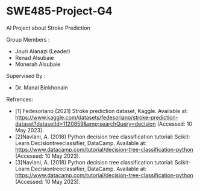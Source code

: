 # SWE485-Project-G4
AI Project about Stroke Prediction

Group Members :
- Jouri Alanazi (Leader)
- Renad Alsubaie
- Monerah Alsubaie

Supervised By :
- Dr. Manal Binkhonain

Refrences:
- [1] Fedesoriano (2021) Stroke prediction dataset, Kaggle. Available at: https://www.kaggle.com/datasets/fedesoriano/stroke-prediction-dataset?datasetId=1120859&amp;searchQuery=decision (Accessed: 10 May 2023). 
- [2]Navlani, A. (2018) Python decision tree classification tutorial: Scikit-Learn Decisiontreeclassifier, DataCamp. Available at: https://www.datacamp.com/tutorial/decision-tree-classification-python (Accessed: 10 May 2023). 
- [3]Navlani, A. (2018) Python decision tree classification tutorial: Scikit-Learn Decisiontreeclassifier, DataCamp. Available at: https://www.datacamp.com/tutorial/decision-tree-classification-python (Accessed: 10 May 2023). 
